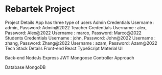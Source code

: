 # Rebartek Project
Project Details
App has three type of users
Admin
Credentials
Username : admin, Password: Admin@2022
Teacher
Credentials
Username : alex, Password: Alex@2022
Username : marco, Password: Marco@2022
Students
Credentials
Username : john, Password: John@2022
Username : zhang, Password: Zhang@2022
Username : azam, Password: Azam@2022
Tech Stack Details
Front-end
React
TypeScript
Material UI

Back-end
NodeJs
Express
JWT
Mongoose
Controller Approach

Database
MongoDB
